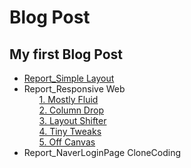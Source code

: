 # Blog Post
## My first Blog Post
* <a href="Janny100.github.io/SimpleLayout.html">Report_Simple Layout</a>
* Report_Responsive Web
  <ol><a href="Janny100.github.io/Mostly Fluid.html">1. Mostly Fluid</a></ol>
  <ol><a href="Janny100.github.io/Column Drop.html">2. Column Drop</a></ol>
  <ol><a href="Janny100.github.io/Layout Shifter.html">3. Layout Shifter</a></ol>
  <ol><a href="Janny100.github.io/Tiny Tweaks.html">4. Tiny Tweaks</a></ol>
  <ol><a href="Janny100.github.io/Off Canvas.html">5. Off Canvas</a></ol>
* Report_NaverLoginPage CloneCoding
